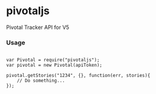 pivotaljs
=========

Pivotal Tracker API for V5

### Usage

```

var Pivotal = require("pivotaljs");
var pivotal = new Pivotal(apiToken);

pivotal.getStories("1234", {}, function(err, stories){
	// Do something...
});

```